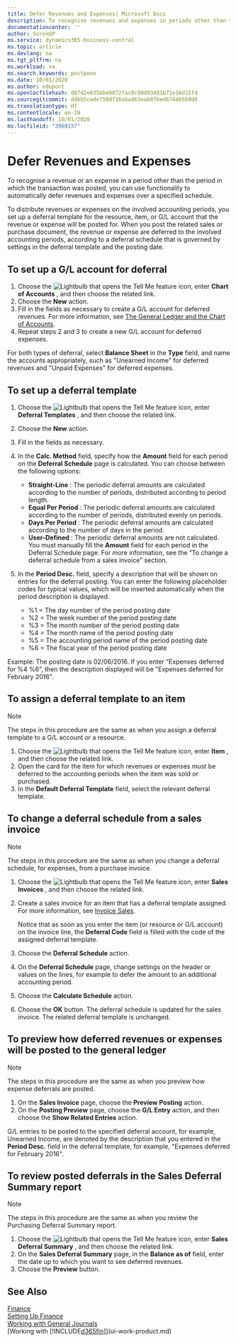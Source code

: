```yaml
---
title: Defer Revenues and Expenses| Microsoft Docs
description: To recognise revenues and expenses in periods other than the period in which the transaction was posted, you can automatically defer or postpone them over a specified schedule.
documentationcenter: ''
author: SorenGP
ms.service: dynamics365-business-central
ms.topic: article
ms.devlang: na
ms.tgt_pltfrm: na
ms.workload: na
ms.search.keywords: postpone
ms.date: 10/01/2020
ms.author: edupont
ms.openlocfilehash: d87d2e635bbe0872fac0c98d93481b71e16d15f4
ms.sourcegitcommit: ddbb5cede750df1baba4b3eab8fbed6744b5b9d6
ms.translationtype: HT
ms.contentlocale: en-IN
ms.lasthandoff: 10/01/2020
ms.locfileid: "3960157"
---
```

# <a name="defer-revenues-and-expenses"></a>Defer Revenues and Expenses
To recognise a revenue or an expense in a period other than the period in which the transaction was posted, you can use functionality to automatically defer revenues and expenses over a specified schedule.

To distribute revenues or expenses on the involved accounting periods, you set up a deferral template for the resource, item, or G/L account that the revenue or expense will be posted for. When you post the related sales or purchase document, the revenue or expense are deferred to the involved accounting periods, according to a deferral schedule that is governed by settings in the deferral template and the posting date.

## <a name="to-set-up-a-gl-account-for-deferral"></a>To set up a G/L account for deferral
1. Choose the ![Lightbulb that opens the Tell Me feature](media/ui-search/search_small.png "Tell me what you want to do") icon, enter **Chart of Accounts** , and then choose the related link.
2. Choose the **New** action.
3. Fill in the fields as necessary to create a G/L account for deferred revenues. For more information, see [The General Ledger and the Chart of Accounts](finance-general-ledger.md).
4. Repeat steps 2 and 3 to create a new G/L account for deferred expenses.

For both types of deferral, select **Balance Sheet** in the **Type** field, and name the accounts appropriately, such as "Unearned Income" for deferred revenues and "Unpaid Expenses" for deferred expenses.

## <a name="to-set-up-a-deferral-template"></a>To set up a deferral template
1. Choose the ![Lightbulb that opens the Tell Me feature](media/ui-search/search_small.png "Tell me what you want to do") icon, enter **Deferral Templates** , and then choose the related link.
2. Choose the **New** action.
3. Fill in the fields as necessary.
4. In the **Calc. Method** field, specify how the **Amount** field for each period on the **Deferral Schedule** page is calculated. You can choose between the following options:

   * **Straight-Line** : The periodic deferral amounts are calculated according to the number of periods, distributed according to period length.
   * **Equal Per Period** : The periodic deferral amounts are calculated according to the number of periods, distributed evenly on periods.
   * **Days Per Period** : The periodic deferral amounts are calculated according to the number of days in the period.
   * **User-Defined** : The periodic deferral amounts are not calculated. You must manually fill the **Amount** field for each period in the Deferral Schedule page. For more information, see the “To change a deferral schedule from a sales invoice” section.
5. In the **Period Desc.** field, specify a description that will be shown on entries for the deferral posting. You can enter the following placeholder codes for typical values, which will be inserted automatically when the period description is displayed.

   * %1 = The day number of the period posting date
   * %2 = The week number of the period posting date
   * %3 = The month number of the period posting date
   * %4 = The month name of the period posting date
   * %5 = The accounting period name of the period posting date
   * %6 = The fiscal year of the period posting date

Example: The posting date is 02/06/2016. If you enter “Expenses deferred for %4 %6”, then the description displayed will be "Expenses deferred for February 2016".

## <a name="to-assign-a-deferral-template-to-an-item"></a>To assign a deferral template to an item
> [!NOTE]  
>   The steps in this procedure are the same as when you assign a deferral template to a G/L account or a resource.
1. Choose the ![Lightbulb that opens the Tell Me feature](media/ui-search/search_small.png "Tell me what you want to do") icon, enter **Item** , and then choose the related link.
2. Open the card for the item for which revenues or expenses must be deferred to the accounting periods when the item was sold or purchased.
3. In the **Default Deferral Template** field, select the relevant deferral template.

## <a name="to-change-a-deferral-schedule-from-a-sales-invoice"></a>To change a deferral schedule from a sales invoice
> [!NOTE]  
>   The steps in this procedure are the same as when you change a deferral schedule, for expenses, from a purchase invoice.

1. Choose the ![Lightbulb that opens the Tell Me feature](media/ui-search/search_small.png "Tell me what you want to do") icon, enter **Sales Invoices** , and then choose the related link.
2. Create a sales invoice for an item that has a deferral template assigned. For more information, see [Invoice Sales](sales-how-invoice-sales.md).

    Notice that as soon as you enter the item (or resource or G/L account) on the invoice line, the **Deferral Code** field is filled with the code of the assigned deferral template.
3. Choose the **Deferral Schedule** action.
4. On the **Deferral Schedule** page, change settings on the header or values on the lines, for example to defer the amount to an additional accounting period.
5. Choose the **Calculate Schedule** action.
6. Choose the **OK** button. The deferral schedule is updated for the sales invoice. The related deferral template is unchanged.

## <a name="to-preview-how-deferred-revenues-or-expenses-will-be-posted-to-the-general-ledger"></a>To preview how deferred revenues or expenses will be posted to the general ledger
> [!NOTE]  
>   The steps in this procedure are the same as when you preview how expense deferrals are posted.

1. On the **Sales Invoice** page, choose the **Preview Posting** action.
2. On the **Posting Preview** page, choose the **G/L Entry** action, and then choose the **Show Related Entries** action.

G/L entries to be posted to the specified deferral account, for example, Unearned Income, are denoted by the description that you entered in the **Period Desc.** field in the deferral template, for example, "Expenses deferred for February 2016".

## <a name="to-review-posted-deferrals-in-the-sales-deferral-summary-report"></a>To review posted deferrals in the Sales Deferral Summary report
> [!NOTE]  
>   The steps in this procedure are the same as when you review the Purchasing Deferral Summary report.

1. Choose the ![Lightbulb that opens the Tell Me feature](media/ui-search/search_small.png "Tell me what you want to do") icon, enter **Sales Deferral Summary** , and then choose the related link.
2. On the **Sales Deferral Summary** page, in the **Balance as of** field, enter the date up to which you want to see deferred revenues.
3. Choose the **Preview** button.

## <a name="see-also"></a>See Also
[Finance](finance.md)  
[Setting Up Finance](finance-setup-finance.md)  
[Working with General Journals](ui-work-general-journals.md)  
[Working with [!INCLUDE[d365fin](includes/d365fin_md.md)]](ui-work-product.md)
